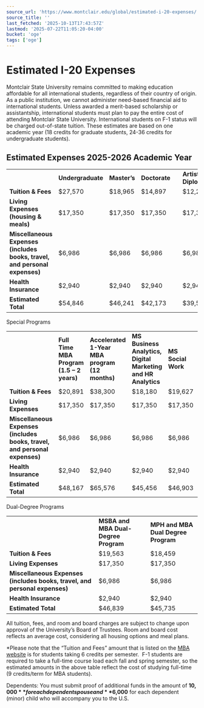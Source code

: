 ```yaml
---
source_url: 'https://www.montclair.edu/global/estimated-i-20-expenses/'
source_title: ''
last_fetched: '2025-10-13T17:43:57Z'
lastmod: '2025-07-22T11:05:20-04:00'
bucket: 'oge'
tags: ['oge']
---
```


# Estimated I-20 Expenses

Montclair State University remains committed to making education affordable for all international students, regardless of their country of origin. As a public institution, we cannot administer need-based financial aid to international students. Unless awarded a merit-based scholarship or assistantship, international students must plan to pay the entire cost of attending Montclair State University. International students on F-1 status will be charged out-of-state tuition. These estimates are based on one academic year (18 credits for graduate students, 24-36 credits for undergraduate students).

## Estimated Expenses 2025-2026 Academic Year

|  |  |  |  |  |  |
| --- | --- | --- | --- | --- | --- |
|  | **Undergraduate** | **Master’s** | **Doctorate** |  | **Artist Diploma** |
| **Tuition & Fees** | $27,570 | $18,965 | $14,897 |  | $12,241 |
| **Living Expenses (housing & meals)** | $17,350 | $17,350 | $17,350 |  | $17,350 |
| **Miscellaneous Expenses**  **(includes books, travel, and personal expenses)** | $6,986 | $6,986 | $6,986 |  | $6,986 |
| **Health Insurance** | $2,940 | $2,940 | $2,940 |  | $2,940 |
| **Estimated Total** | $54,846 | $46,241 | $42,173 |  | $39,517 |

Special Programs

|  |  |  |  |  |  |  |
| --- | --- | --- | --- | --- | --- | --- |
|  | **Full Time** **MBA Program (1.5 – 2 years)** | **Accelerated 1-Year MBA program (12 months)** | **MS Business Analytics, Digital Marketing and HR Analytics** | **MS Social Work** | **MM Music Performance** | **Performer’s Certificate** |
| **Tuition & Fees** | $20,891 | $38,300 | $18,180 | $19,627 | $18,803 | $12,241 |
| **Living Expenses** | $17,350 | $17,350 | $17,350 | $17,350 | $17,350 | $17,350 |
| **Miscellaneous Expenses** **(includes books, travel, and personal expenses)** | $6,986 | $6,986 | $6,986 | $6,986 | $6,986 | $6,986 |
| **Health Insurance** | $2,940 | $2,940 | $2,940 | $2,940 | $2,940 | $2,940 |
| **Estimated Total** | $48,167 | $65,576 | $45,456 | $46,903 | $46,079 | $39,517 |

Dual-Degree Programs

|  |  |  |
| --- | --- | --- |
|  | **MSBA and MBA Dual-Degree Program** | **MPH and MBA Dual Degree Program** |
| **Tuition & Fees** | $19,563 | $18,459 |
| **Living Expenses** | $17,350 | $17,350 |
| **Miscellaneous Expenses** **(includes books, travel, and personal expenses)** | $6,986 | $6,986 |
| **Health Insurance** | $2,940 | $2,940 |
| **Estimated Total** | $46,839 | $45,735 |

All tuition, fees, and room and board charges are subject to change upon approval of the University’s Board of Trustees. Room and board cost reflects an average cost, considering all housing options and meal plans.

\*Please note that the “Tuition and Fees” amount that is listed on the [MBA website](https://www.montclair.edu/red-hawk-central/student-accounts/tuition-fees/mba-program/) is for students taking 6 credits per semester.  F-1 students are required to take a full-time course load each fall and spring semester, so the estimated amounts in the above table reflect the cost of studying full-time (9 credits/term for MBA students).

Dependents: You must submit proof of additional funds in the amount of **$10,000** for each dependent spouse and **$6,000** for each dependent (minor) child who will accompany you to the U.S.
